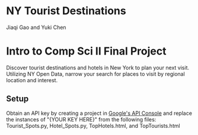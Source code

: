 NY Tourist Destinations
=======================
Jiaqi Gao and Yuki Chen

# Intro to Comp Sci II Final Project

Discover tourist destinations and hotels in New York to plan your next visit. Utilizing NY Open Data, narrow your search for places to visit by regional location and interest. 

## Setup 

Obtain an API key by creating a project in [Google's API Console](https://console.developers.google.com) and replace the instances of "{YOUR KEY HERE}" from the following files: Tourist_Spots.py, Hotel_Spots.py, TopHotels.html, and TopTourists.html